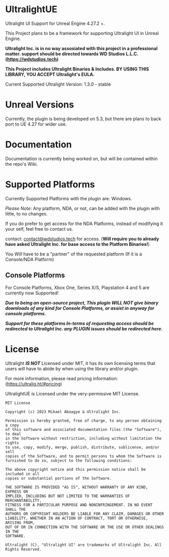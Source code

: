 # UltralightUE
Ultralight UI Support for Unreal Engine 4.27.2 +.

This Project plans to be a framework for supporting Ultralight UI in Unreal Engine. 

**Ultralight Inc. is in no way assosiated with this project in a professional matter. support should be directed towards WD Studios L.L.C. (https://wdstudios.tech)**

**This Project includes Ultralight Binaries & Includes. BY USING THIS LIBRARY, YOU ACCEPT Ultralight's EULA.**

Current Supported Ultralight Version: 1.3.0 - stable

# Unreal Versions

Currently, the plugin is being developed on 5.3, but there are plans to back port to UE 4.27 for wider use.

# Documentation

Documentation is currently being worked on, but will be contained within the repo's Wiki.

# Supported Platforms

Currently Supported Platforms with the plugin are: Windows. 

*Please Note*: Any platform, NDA, or not, can be added with the plugin with little, to no changes. 

If you do prefer to get access for the NDA Platforms, instead of modifying it your self, feel free to contact us. 

contact: contact@wdstudios.tech for access. (**Will require you to already have asked Ultralight Inc. for base access to the Platform Binaries!**)

You *Will* have to be a "partner" of the requested platform (If it is a Console/NDA Platform)



## Console Platforms

For Console Platforms, Xbox One, Series X/S, Playstation 4 and 5 are currently now Supported! 

***Due to being an open-source project, This plugin WILL NOT give binary downloads of any kind for Console Platforms, or assist in anyway for console platforms.***

***Support for these platforms In-terms of requesting access should be redirected to Ultralight Inc. any PLUGIN issues should be redirected here.***

# License

Ultralight ***IS NOT*** Licensed under MIT, it has its own licensing terms that users will have to abide by when using the library and/or plugin.

For more information, please read pricing information: (https://ultralig.ht/#pricing)

UltralightUE is Licensed under the very-permissive MIT License.

```
MIT License

Copyright (c) 2023 Mikael Aboagye & Ultralight Inc.

Permission is hereby granted, free of charge, to any person obtaining a copy
of this software and associated documentation files (the "Software"), to deal
in the Software without restriction, including without limitation the rights
to use, copy, modify, merge, publish, distribute, sublicense, and/or sell
copies of the Software, and to permit persons to whom the Software is
furnished to do so, subject to the following conditions:

The above copyright notice and this permission notice shall be included in all
copies or substantial portions of the Software.

THE SOFTWARE IS PROVIDED "AS IS", WITHOUT WARRANTY OF ANY KIND, EXPRESS OR
IMPLIED, INCLUDING BUT NOT LIMITED TO THE WARRANTIES OF MERCHANTABILITY,
FITNESS FOR A PARTICULAR PURPOSE AND NONINFRINGEMENT. IN NO EVENT SHALL THE
AUTHORS OR COPYRIGHT HOLDERS BE LIABLE FOR ANY CLAIM, DAMAGES OR OTHER
LIABILITY, WHETHER IN AN ACTION OF CONTRACT, TORT OR OTHERWISE, ARISING FROM,
OUT OF OR IN CONNECTION WITH THE SOFTWARE OR THE USE OR OTHER DEALINGS IN THE
SOFTWARE.

Ultralight (C), "Ultralight UI" are trademarks of Ultralight Inc. All Rights Reserved.
```
